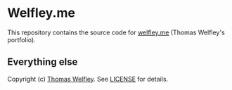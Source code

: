 # Welfley.me

This repository contains the source code for [welfley.me](http://welfley.me/) (Thomas Welfley's portfolio).

## Everything else
Copyright (c) [Thomas Welfley](http://welfley.me/). See [LICENSE](http://github.com/thomasw/welfley.me/blob/master/LICENSE) for details.
